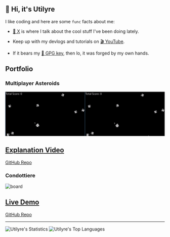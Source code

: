 ## 👋 Hi, it's Utilyre

I like coding and here are some `func` facts about me:

- [💬 X][x] is where I talk about the cool stuff I've been doing lately.

- Keep up with my devlogs and tutorials on [🎬 YouTube][youtube].

- If it bears my [🔑 GPG key][gpg], then lo, it was forged by my own hands.

[x]: https://x.com/utilyre
[youtube]: https://youtube.com/@utilyre
[email]: mailto:utilyre@gmail.com
[gpg]: https://github.com/utilyre.gpg

## Portfolio

### Multiplayer Asteroids

![demo](https://github.com/utilyre/go-asteroids/blob/main/demo.gif)

[Explanation Video](https://youtu.be/G8nxQ9ESIFA)
--
[GitHub Repo](https://github.com/utilyre/go-asteroids)

### Condottiere

![board](https://github.com/utilyre/condot/raw/main/gallery/board.png)

[Live Demo](https://utilyre.github.io/condot)
--
[GitHub Repo](https://github.com/utilyre/condot)

---

![Utilyre's Statistics][stats]
![Utilyre's Top Languages][languages]

[stats]: https://github-readme-stats.vercel.app/api?username=utilyre&theme=gruvbox
[languages]: https://github-readme-stats.vercel.app/api/top-langs?username=utilyre&langs_count=8&layout=compact&theme=gruvbox
